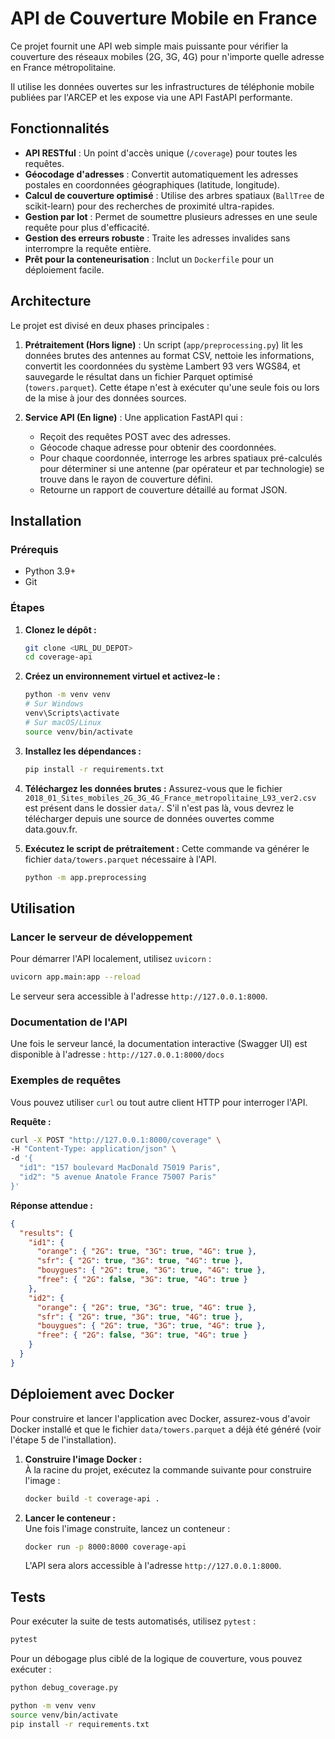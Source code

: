 # API de Couverture Mobile en France

Ce projet fournit une API web simple mais puissante pour vérifier la couverture des réseaux mobiles (2G, 3G, 4G) pour n'importe quelle adresse en France métropolitaine.

Il utilise les données ouvertes sur les infrastructures de téléphonie mobile publiées par l'ARCEP et les expose via une API FastAPI performante.

## Fonctionnalités

- **API RESTful** : Un point d'accès unique (`/coverage`) pour toutes les requêtes.
- **Géocodage d'adresses** : Convertit automatiquement les adresses postales en coordonnées géographiques (latitude, longitude).
- **Calcul de couverture optimisé** : Utilise des arbres spatiaux (`BallTree` de scikit-learn) pour des recherches de proximité ultra-rapides.
- **Gestion par lot** : Permet de soumettre plusieurs adresses en une seule requête pour plus d'efficacité.
- **Gestion des erreurs robuste** : Traite les adresses invalides sans interrompre la requête entière.
- **Prêt pour la conteneurisation** : Inclut un `Dockerfile` pour un déploiement facile.

## Architecture

Le projet est divisé en deux phases principales :

1.  **Prétraitement (Hors ligne)** : Un script (`app/preprocessing.py`) lit les données brutes des antennes au format CSV, nettoie les informations, convertit les coordonnées du système Lambert 93 vers WGS84, et sauvegarde le résultat dans un fichier Parquet optimisé (`towers.parquet`). Cette étape n'est à exécuter qu'une seule fois ou lors de la mise à jour des données sources.

2.  **Service API (En ligne)** : Une application FastAPI qui :
    -   Reçoit des requêtes POST avec des adresses.
    -   Géocode chaque adresse pour obtenir des coordonnées.
    -   Pour chaque coordonnée, interroge les arbres spatiaux pré-calculés pour déterminer si une antenne (par opérateur et par technologie) se trouve dans le rayon de couverture défini.
    -   Retourne un rapport de couverture détaillé au format JSON.

## Installation

### Prérequis

-   Python 3.9+
-   Git

### Étapes

1.  **Clonez le dépôt :**
    ```bash
    git clone <URL_DU_DEPOT>
    cd coverage-api
    ```

2.  **Créez un environnement virtuel et activez-le :**
    ```bash
    python -m venv venv
    # Sur Windows
    venv\Scripts\activate
    # Sur macOS/Linux
    source venv/bin/activate
    ```

3.  **Installez les dépendances :**
    ```bash
    pip install -r requirements.txt
    ```

4.  **Téléchargez les données brutes :**
    Assurez-vous que le fichier `2018_01_Sites_mobiles_2G_3G_4G_France_metropolitaine_L93_ver2.csv` est présent dans le dossier `data/`. S'il n'est pas là, vous devrez le télécharger depuis une source de données ouvertes comme data.gouv.fr.

5.  **Exécutez le script de prétraitement :**
    Cette commande va générer le fichier `data/towers.parquet` nécessaire à l'API.
    ```bash
    python -m app.preprocessing
    ```

## Utilisation

### Lancer le serveur de développement

Pour démarrer l'API localement, utilisez `uvicorn` :

```bash
uvicorn app.main:app --reload
```

Le serveur sera accessible à l'adresse `http://127.0.0.1:8000`.

### Documentation de l'API

Une fois le serveur lancé, la documentation interactive (Swagger UI) est disponible à l'adresse :
`http://127.0.0.1:8000/docs`

### Exemples de requêtes

Vous pouvez utiliser `curl` ou tout autre client HTTP pour interroger l'API.

**Requête :**
```bash
curl -X POST "http://127.0.0.1:8000/coverage" \
-H "Content-Type: application/json" \
-d '{
  "id1": "157 boulevard MacDonald 75019 Paris",
  "id2": "5 avenue Anatole France 75007 Paris"
}'
```

**Réponse attendue :**
```json
{
  "results": {
    "id1": {
      "orange": { "2G": true, "3G": true, "4G": true },
      "sfr": { "2G": true, "3G": true, "4G": true },
      "bouygues": { "2G": true, "3G": true, "4G": true },
      "free": { "2G": false, "3G": true, "4G": true }
    },
    "id2": {
      "orange": { "2G": true, "3G": true, "4G": true },
      "sfr": { "2G": true, "3G": true, "4G": true },
      "bouygues": { "2G": true, "3G": true, "4G": true },
      "free": { "2G": false, "3G": true, "4G": true }
    }
  }
}
```

## Déploiement avec Docker

Pour construire et lancer l'application avec Docker, assurez-vous d'avoir Docker installé et que le fichier `data/towers.parquet` a déjà été généré (voir l'étape 5 de l'installation).

1.  **Construire l'image Docker :**  
    À la racine du projet, exécutez la commande suivante pour construire l'image :
    ```bash
    docker build -t coverage-api .
    ```

2.  **Lancer le conteneur :**  
    Une fois l'image construite, lancez un conteneur :
    ```bash
    docker run -p 8000:8000 coverage-api
    ```
    L'API sera alors accessible à l'adresse `http://127.0.0.1:8000`.

## Tests

Pour exécuter la suite de tests automatisés, utilisez `pytest` :

```bash
pytest
```

Pour un débogage plus ciblé de la logique de couverture, vous pouvez exécuter :

```bash
python debug_coverage.py
```

```bash
python -m venv venv
source venv/bin/activate
pip install -r requirements.txt
```
